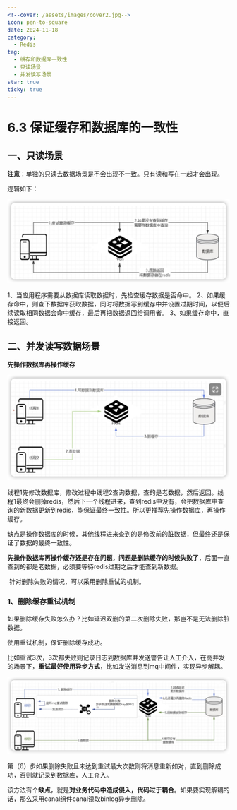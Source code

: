 ```yaml
---
<!--cover: /assets/images/cover2.jpg-->
icon: pen-to-square
date: 2024-11-18
category:
  - Redis
tag:
  - 缓存和数据库一致性
  - 只读场景
  - 并发读写场景
star: true
ticky: true
---
```

# 6.3 保证缓存和数据库的一致性

## 一、只读场景

**注意**：单独的只读去数据场景是不会出现不一致。只有读和写在一起才会出现。

逻辑如下：

![](pic/6.png)

1、当应用程序需要从数据库读取数据时，先检查缓存数据是否命中。
2、如果缓存命中，则查下数据库获取数据，同时将数据写到缓存中并设置过期时间，以便后续读取相同数据会命中缓存，最后再把数据返回给调用者。
3、如果缓存命中，直接返回。

## 二、并发读写数据场景

**先操作数据库再操作缓存**

![](pic/7.png)

线程1先修改数据库，修改过程中线程2查询数据，查的是老数据，然后返回。线程1最终会删掉redis，然后下一个线程进来，查到redis中没有，会把数据库中查询的新数据更新到redis，能保证最终一致性。所以更推荐先操作数据库，再操作缓存。

​		缺点是操作数据库的时候，其他线程进来查到的是修改前的脏数据，但最终还是保证了数据的最终一致性。

​		**先操作数据库再操作缓存还是存在问题，问题是删除缓存的时候失败了**，后面一直查到的都是老数据，必须要等待redis过期之后才能查到新数据。

​		针对删除失败的情况，可以采用删除重试的机制。

### 1、删除缓存重试机制

如果删除缓存失败怎么办？比如延迟双删的第二次删除失败，那岂不是无法删除脏数据。

使用重试机制，保证删除缓存成功。

比如重试3次，3次都失败则记录日志到数据库并发送警告让人工介入，在高并发的场景下，**重试最好使用异步方式**，比如发送消息到mq中间件，实现异步解耦。

![](pic/8.png)

第（6）步如果删除失败且未达到重试最大次数则将消息重新如对，直到删除成功，否则就记录到数据库，人工介入。

该方法有个**缺点**，就是**对业务代码中造成侵入，代码过于耦合**。如果要实现解耦的话，那么采用canal组件canal读取binlog异步删除。









